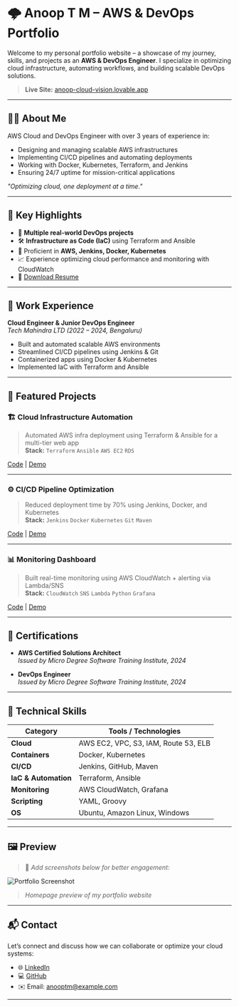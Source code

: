# 🌩️ Anoop T M – AWS & DevOps Portfolio

Welcome to my personal portfolio website – a showcase of my journey, skills, and projects as an **AWS & DevOps Engineer**. I specialize in optimizing cloud infrastructure, automating workflows, and building scalable DevOps solutions.

> **Live Site:** [anoop-cloud-vision.lovable.app](https://anoop-cloud-vision.lovable.app)

---

## 🧑‍💻 About Me

AWS Cloud and DevOps Engineer with over 3 years of experience in:
- Designing and managing scalable AWS infrastructures
- Implementing CI/CD pipelines and automating deployments
- Working with Docker, Kubernetes, Terraform, and Jenkins
- Ensuring 24/7 uptime for mission-critical applications

_"Optimizing cloud, one deployment at a time."_

---

## 🚀 Key Highlights

- 🎯 **Multiple real-world DevOps projects**
- 🛠️ **Infrastructure as Code (IaC)** using Terraform and Ansible
- 🧰 Proficient in **AWS, Jenkins, Docker, Kubernetes**
- 📈 Experience optimizing cloud performance and monitoring with CloudWatch
- 📄 [Download Resume](https://anoop.dev/resume.pdf)

---

## 💼 Work Experience

**Cloud Engineer & Junior DevOps Engineer**  
*Tech Mahindra LTD (2022 – 2024, Bengaluru)*

- Built and automated scalable AWS environments
- Streamlined CI/CD pipelines using Jenkins & Git
- Containerized apps using Docker & Kubernetes
- Implemented IaC with Terraform and Ansible

---

## 🧪 Featured Projects

### 🏗️ Cloud Infrastructure Automation
> Automated AWS infra deployment using Terraform & Ansible for a multi-tier web app  
**Stack:** `Terraform` `Ansible` `AWS EC2` `RDS`

[Code](#) | [Demo](#)

---

### ⚙️ CI/CD Pipeline Optimization
> Reduced deployment time by 70% using Jenkins, Docker, and Kubernetes  
**Stack:** `Jenkins` `Docker` `Kubernetes` `Git` `Maven`

[Code](#) | [Demo](#)

---

### 📊 Monitoring Dashboard
> Built real-time monitoring using AWS CloudWatch + alerting via Lambda/SNS  
**Stack:** `CloudWatch` `SNS` `Lambda` `Python` `Grafana`

[Code](#) | [Demo](#)

---

## 📜 Certifications

- **AWS Certified Solutions Architect**  
  *Issued by Micro Degree Software Training Institute, 2024*

- **DevOps Engineer**  
  *Issued by Micro Degree Software Training Institute, 2024*

---

## 🧠 Technical Skills

| Category              | Tools / Technologies |
|-----------------------|----------------------|
| **Cloud**             | AWS EC2, VPC, S3, IAM, Route 53, ELB |
| **Containers**        | Docker, Kubernetes |
| **CI/CD**             | Jenkins, GitHub, Maven |
| **IaC & Automation**  | Terraform, Ansible |
| **Monitoring**        | AWS CloudWatch, Grafana |
| **Scripting**         | YAML, Groovy |
| **OS**                | Ubuntu, Amazon Linux, Windows |

---

## 🖼️ Preview

> 🔽 *Add screenshots below for better engagement:*

![Portfolio Screenshot](./screenshot-home.png)
> *Homepage preview of my portfolio website*

---

## 📬 Contact

Let’s connect and discuss how we can collaborate or optimize your cloud systems:

- 🌐 [LinkedIn](https://linkedin.com/in/anoop-t-m-367423228)
- 💻 [GitHub](https://github.com/anooptm1999)
- ✉️ Email: anooptm@example.com

---
